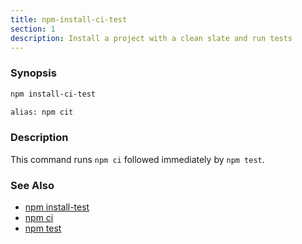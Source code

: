 ```yaml
---
title: npm-install-ci-test
section: 1
description: Install a project with a clean slate and run tests
---
```


### Synopsis

```bash
npm install-ci-test

alias: npm cit
```

### Description

This command runs `npm ci` followed immediately by `npm test`.

### See Also

- [npm install-test](/commands/npm-install-test)
- [npm ci](/commands/npm-ci)
- [npm test](/commands/npm-test)
